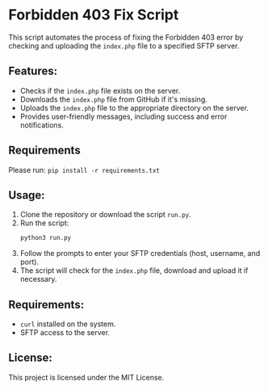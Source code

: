 
# Forbidden 403 Fix Script

This script automates the process of fixing the Forbidden 403 error by checking and uploading the `index.php` file to a specified SFTP server.

## Features:
- Checks if the `index.php` file exists on the server.
- Downloads the `index.php` file from GitHub if it's missing.
- Uploads the `index.php` file to the appropriate directory on the server.
- Provides user-friendly messages, including success and error notifications.

## Requirements
Please run:
    ```
    pip install -r requirements.txt
    ```

## Usage:
1. Clone the repository or download the script `run.py`.
2. Run the script:
    ```bash
    python3 run.py
    ```
4. Follow the prompts to enter your SFTP credentials (host, username, and port).
5. The script will check for the `index.php` file, download and upload it if necessary.

## Requirements:
- `curl` installed on the system.
- SFTP access to the server.

## License:
This project is licensed under the MIT License.
